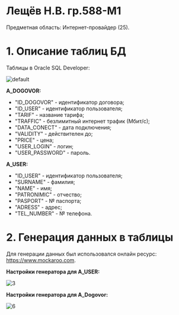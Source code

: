 # Лещёв Н.В.  гр.588-М1
Предметная область:  Интернет-провайдер (25).

# 1. Описание таблиц БД
Таблицы в Oracle SQL Developer:

![default](https://user-images.githubusercontent.com/18438169/49075062-a2674e80-f268-11e8-866b-126948a8f1b9.PNG)

**A_DOGOVOR:**

* "ID_DOGOVOR" - идентификатор договора;
* "ID_USER" - идентификатор пользователя;
* "TARIF" - название тарифа;
* "TRAFFIC" - безлимитный интернет трафик (Мбит/с);
* "DATA_CONECT" - дата подключения;
* "VALIDITY" - действителен до;
* "PRICE" - цена;
* "USER_LOGIN" - логин;
* "USER_PASSWORD" - пароль.

**A_USER:**

* "ID_USER" - идентификатор пользователя;
* "SURNAME" - фамилия;
* "NAME" - имя;
* "PATRONIMIC" - отчество;
* "PASPORT" - № паспорта;
* "ADRESS" - адрес;
* "TEL_NUMBER" - № телефона.

# 2. Генерация данных в таблицы
Для генерации данных был использовался онлайн ресурс: https://www.mockaroo.com.

**Настройки генератора для A_USER:**

![3](https://user-images.githubusercontent.com/18438169/49077300-8023ff80-f26d-11e8-8919-10155e4bcbb9.PNG)

**Настройки генератора для A_Dogovor:**

![6](https://user-images.githubusercontent.com/18438169/49077372-b1043480-f26d-11e8-83cf-202a6a14d5b5.PNG)

